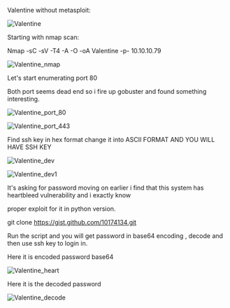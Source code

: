 Valentine without metasploit:

![Valentine](https://user-images.githubusercontent.com/55708909/91554925-a9475780-e94d-11ea-8695-12abd15e7fd2.png)

Starting with nmap scan:

Nmap -sC -sV -T4 -A -O -oA Valentine -p- 10.10.10.79

![Valentine_nmap](https://user-images.githubusercontent.com/55708909/91555169-21158200-e94e-11ea-8464-18c6c35cce92.png)

Let's start enumerating port 80

Both port seems dead end so i fire up gobuster and found something interesting.

![Valentine_port_80](https://user-images.githubusercontent.com/55708909/91555489-bd3f8900-e94e-11ea-8123-647e2726141c.png)

![Valentine_port_443](https://user-images.githubusercontent.com/55708909/91555506-c2043d00-e94e-11ea-86c8-96b858f140e2.png)

Find ssh key in hex format change it into ASCII FORMAT AND YOU WILL HAVE SSH KEY

![Valentine_dev](https://user-images.githubusercontent.com/55708909/91555870-6b4b3300-e94f-11ea-99ed-19f30c74b58a.png)

![Valentine_dev1](https://user-images.githubusercontent.com/55708909/91555865-6a1a0600-e94f-11ea-9378-ab705bbe5bef.png)

It's asking for password moving on earlier i find that this system has heartbleed vulnerability and i exactly know 

proper exploit for it in python version.

git clone https://gist.github.com/10174134.git

Run the script and you will get password in base64 encoding , decode and then use ssh key to login in.

Here it is encoded password base64

![Valentine_heart](https://user-images.githubusercontent.com/55708909/91557114-8454e380-e951-11ea-8c74-19e3d8a1c5cb.png)


Here it is the decoded password

![Valentine_decode](https://user-images.githubusercontent.com/55708909/91557227-bbc39000-e951-11ea-9fe0-7755abef2749.png)




